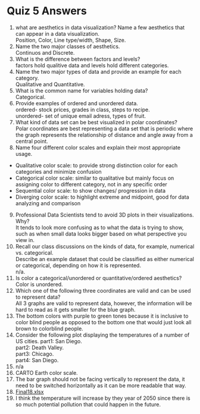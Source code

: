 # Quiz 5 Answers

1. what are aesthetics in data visualization? Name a few aesthetics that can appear in a data visualization.  
Position, Color, Line type/width, Shape, Size.  
2. Name the two major classes of aesthetics.  
Continuos and Discrete. 
3. What is the difference between factors and levels?  
factors hold qualitive data and levels hold different categories.   
4. Name the two major types of data and provide an example for each category.  
Qualitative and Quantitative.  
5. What is the common name for variables holding data?   
Categorical.  
6. Provide examples of ordered and unordered data.  
ordered- stock prices, grades in class, steps to recipe.  
unordered- set of unique email adress, types of fruit.  
7. What kind of data set can be best visualized in polar coordinates?  
Polar coordinates are best representing a data set that is periodic where the graph represents the relationship of distance and angle away from a central point.  
8. Name four different color scales and explain their most appropriate usage.  
- Qualitative color scale: to provide strong distinction color for each categories and minimize confusion  
- Categorical color scale: similar to qualitative but mainly focus on assigning color to different category, not in any specific order  
- Sequential color scale: to show changes/ progression in data  
- Diverging color scale: to highlight extreme and midpoint, good for data analyzing and comparison  
9. Professional Data Scientists tend to avoid 3D plots in their visualizations. Why?  
It tends to look more confusing as to what the data is trying to show, such as when small data looks bigger based on what perspective you view in.  
10. Recall our class discussions on the kinds of data, for example, numerical vs. categorical.  
Describe an example dataset that could be classified as either numerical or categorical, depending on how it is represented.  
n/a.  
11. Is color a categorical/unordered or quantitative/ordered aesthetics?  
    Color is unordered.  
12. Which one of the following three coordinates are valid and can be used to represent data?  
All 3 graphs are valid to represent data, however, the information will be hard to read as it gets smaller for the blue graph.  
13. The bottom colors with purple to green tones because it is inclusive to color blind people as opposed to the bottom one that would just look all brown to colorblind people.  
14. Consider the following plot displaying the temperatures of a number of US cities.
part1: San Diego.  
part2: Death Valley.  
part3: Chicago.  
part4: San Diego.  
15. n/a  
16. CARTO Earth color scale.  
17. The bar graph should not be facing vertically to represent the data, it need to be switched horizontally as it can be more readable that way.  
18. [Final18.xlsx](https://github.com/rosie8228/IDS2024S/files/15204960/Final18.xlsx)  
19. I think the temperature will increase by they year of 2050 since there is so much potential pollution that could happen in the future.  
